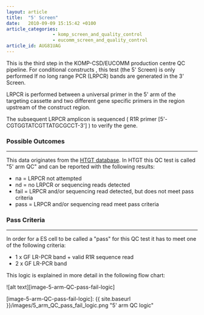 ```yaml
---
layout: article
title:  "5' Screen"
date:   2010-09-09 15:15:42 +0100
article_categories:
                 - komp_screen_and_quality_control
                 - eucomm_screen_and_quality_control
article_id: AUG81UAG
---
```


This is the third step in the KOMP-CSD/EUCOMM production centre QC pipeline. For conditional constructs , this test (the 5' Screen) is only performed If no long range PCR (LRPCR) bands are generated in the 3' Screen.

LRPCR is performed between a universal primer in the 5' arm of the targeting cassette and two different gene specific primers in the region upstream of the construct region.

The subsequent LRPCR amplicon is sequenced ( R1R primer [5'-CGTGGTATCGTTATGCGCCT-3'] ) to verify the gene.

### Possible Outcomes
---
This data originates from the [HTGT database][htgt]. In HTGT this QC test is called "5' arm QC" and can be reported with the following results:

* na = LRPCR not attempted
* nd = no LRPCR or sequencing reads detected
* fail = LRPCR and/or sequencing read detected, but does not meet pass criteria
* pass = LRPCR and/or sequencing read meet pass criteria

### Pass Criteria
---
In order for a ES cell to be called a "pass" for this QC test it has to meet one of the following criteria:

* 1 x GF LR-PCR band + valid R1R sequence read
* 2 x GF LR-PCR band

This logic is explained in more detail in the following flow chart:

![alt text][image-5-arm-QC-pass-fail-logic]

[htgt]: https://www.sanger.ac.uk/htgt/htgt2/welcome
[image-5-arm-QC-pass-fail-logic]: {{ site.baseurl }}/images/5_arm_QC_pass_fail_logic.png "5' arm QC logic"